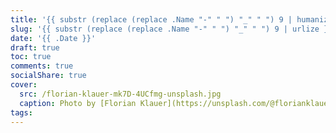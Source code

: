 ```yaml
---
title: '{{ substr (replace (replace .Name "-" " ") "_" " ") 9 | humanize | title }}'
slug: '{{ substr (replace (replace .Name "-" " ") "_" " ") 9 | urlize }}'
date: '{{ .Date }}'
draft: true
toc: true
comments: true
socialShare: true
cover:
  src: /florian-klauer-mk7D-4UCfmg-unsplash.jpg
  caption: Photo by [Florian Klauer](https://unsplash.com/@florianklauer)
tags:
---
```

